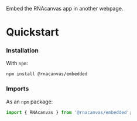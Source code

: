 Embed the RNAcanvas app in another webpage.

# Quickstart

### Installation

With `npm`:

```
npm install @rnacanvas/embedded
```

### Imports

As an `npm` package:

```javascript
import { RNAcanvas } from '@rnacanvas/embedded';
```
